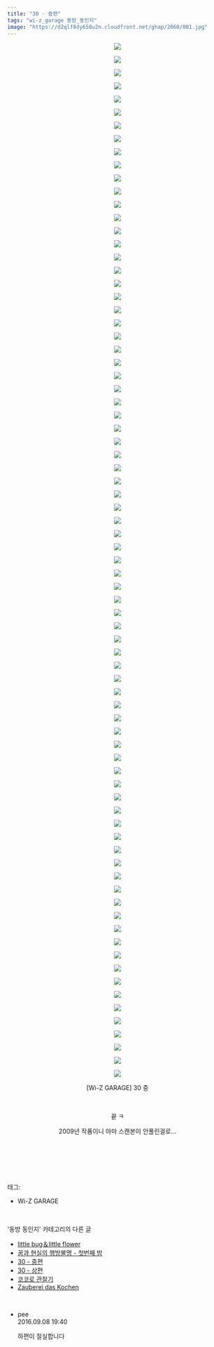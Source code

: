```yaml
---
title: "30 - 중편"
tags: "wi-z_garage 동방_동인지"
image: "https://d2qlf8dy658u2n.cloudfront.net/ghap/2060/001.jpg"
---
```

<div class="article">
<p style="text-align: center; clear: none; float: none;"><img src="{{ site.imgserver12 }}/ghap/2060/001.jpg"/></p>
<p style="text-align: center; clear: none; float: none;"><img src="{{ site.imgserver12 }}/ghap/2060/002.jpg"/></p>
<p style="text-align: center; clear: none; float: none;"><img src="{{ site.imgserver12 }}/ghap/2060/003.jpg"/></p>
<p style="text-align: center; clear: none; float: none;"><img src="{{ site.imgserver12 }}/ghap/2060/004.jpg"/></p>
<p style="text-align: center; clear: none; float: none;"><img src="{{ site.imgserver12 }}/ghap/2060/005.jpg"/></p>
<p style="text-align: center; clear: none; float: none;"><img src="{{ site.imgserver12 }}/ghap/2060/006.jpg"/></p>
<p style="text-align: center; clear: none; float: none;"><img src="{{ site.imgserver12 }}/ghap/2060/007.jpg"/></p>
<p style="text-align: center; clear: none; float: none;"><img src="{{ site.imgserver12 }}/ghap/2060/008.jpg"/></p>
<p style="text-align: center; clear: none; float: none;"><img src="{{ site.imgserver12 }}/ghap/2060/009.jpg"/></p>
<p style="text-align: center; clear: none; float: none;"><img src="{{ site.imgserver12 }}/ghap/2060/010.jpg"/></p>
<p style="text-align: center; clear: none; float: none;"><img src="{{ site.imgserver12 }}/ghap/2060/011.jpg"/></p>
<p style="text-align: center; clear: none; float: none;"><img src="{{ site.imgserver12 }}/ghap/2060/012.jpg"/></p>
<p style="text-align: center; clear: none; float: none;"><img src="{{ site.imgserver12 }}/ghap/2060/013.jpg"/></p>
<p style="text-align: center; clear: none; float: none;"><img src="{{ site.imgserver12 }}/ghap/2060/014.jpg"/></p>
<p style="text-align: center; clear: none; float: none;"><img src="{{ site.imgserver12 }}/ghap/2060/015.jpg"/></p>
<p style="text-align: center; clear: none; float: none;"><img src="{{ site.imgserver12 }}/ghap/2060/016.jpg"/></p>
<p style="text-align: center; clear: none; float: none;"><img src="{{ site.imgserver12 }}/ghap/2060/017.jpg"/></p>
<p style="text-align: center; clear: none; float: none;"><img src="{{ site.imgserver12 }}/ghap/2060/018.jpg"/></p>
<p style="text-align: center; clear: none; float: none;"><img src="{{ site.imgserver12 }}/ghap/2060/019.jpg"/></p>
<p style="text-align: center; clear: none; float: none;"><img src="{{ site.imgserver12 }}/ghap/2060/020.jpg"/></p>
<p style="text-align: center; clear: none; float: none;"><img src="{{ site.imgserver12 }}/ghap/2060/021.jpg"/></p>
<p style="text-align: center; clear: none; float: none;"><img src="{{ site.imgserver12 }}/ghap/2060/022.jpg"/></p>
<p style="text-align: center; clear: none; float: none;"><img src="{{ site.imgserver12 }}/ghap/2060/023.jpg"/></p>
<p style="text-align: center; clear: none; float: none;"><img src="{{ site.imgserver12 }}/ghap/2060/024.jpg"/></p>
<p style="text-align: center; clear: none; float: none;"><img src="{{ site.imgserver12 }}/ghap/2060/025.jpg"/></p>
<p style="text-align: center; clear: none; float: none;"><img src="{{ site.imgserver12 }}/ghap/2060/026.jpg"/></p>
<p style="text-align: center; clear: none; float: none;"><img src="{{ site.imgserver12 }}/ghap/2060/027.jpg"/></p>
<p style="text-align: center; clear: none; float: none;"><img src="{{ site.imgserver12 }}/ghap/2060/028.jpg"/></p>
<p style="text-align: center; clear: none; float: none;"><img src="{{ site.imgserver12 }}/ghap/2060/029.jpg"/></p>
<p style="text-align: center; clear: none; float: none;"><img src="{{ site.imgserver12 }}/ghap/2060/030.jpg"/></p>
<p style="text-align: center; clear: none; float: none;"><img src="{{ site.imgserver12 }}/ghap/2060/031.jpg"/></p>
<p style="text-align: center; clear: none; float: none;"><img src="{{ site.imgserver12 }}/ghap/2060/032.jpg"/></p>
<p style="text-align: center; clear: none; float: none;"><img src="{{ site.imgserver12 }}/ghap/2060/033.jpg"/></p>
<p style="text-align: center; clear: none; float: none;"><img src="{{ site.imgserver12 }}/ghap/2060/034.jpg"/></p>
<p style="text-align: center; clear: none; float: none;"><img src="{{ site.imgserver12 }}/ghap/2060/035.jpg"/></p>
<p style="text-align: center; clear: none; float: none;"><img src="{{ site.imgserver12 }}/ghap/2060/036.jpg"/></p>
<p style="text-align: center; clear: none; float: none;"><img src="{{ site.imgserver12 }}/ghap/2060/037.jpg"/></p>
<p style="text-align: center; clear: none; float: none;"><img src="{{ site.imgserver12 }}/ghap/2060/038.jpg"/></p>
<p style="text-align: center; clear: none; float: none;"><img src="{{ site.imgserver12 }}/ghap/2060/039.jpg"/></p>
<p style="text-align: center; clear: none; float: none;"><img src="{{ site.imgserver12 }}/ghap/2060/040.jpg"/></p>
<p style="text-align: center; clear: none; float: none;"><img src="{{ site.imgserver12 }}/ghap/2060/041.jpg"/></p>
<p style="text-align: center; clear: none; float: none;"><img src="{{ site.imgserver12 }}/ghap/2060/042.jpg"/></p>
<p style="text-align: center; clear: none; float: none;"><img src="{{ site.imgserver12 }}/ghap/2060/043.jpg"/></p>
<p style="text-align: center; clear: none; float: none;"><img src="{{ site.imgserver12 }}/ghap/2060/044.jpg"/></p>
<p style="text-align: center; clear: none; float: none;"><img src="{{ site.imgserver12 }}/ghap/2060/045.jpg"/></p>
<p style="text-align: center; clear: none; float: none;"><img src="{{ site.imgserver12 }}/ghap/2060/046.jpg"/></p>
<p style="text-align: center; clear: none; float: none;"><img src="{{ site.imgserver12 }}/ghap/2060/047.jpg"/></p>
<p style="text-align: center; clear: none; float: none;"><img src="{{ site.imgserver12 }}/ghap/2060/048.jpg"/></p>
<p style="text-align: center; clear: none; float: none;"><img src="{{ site.imgserver12 }}/ghap/2060/049.jpg"/></p>
<p style="text-align: center; clear: none; float: none;"><img src="{{ site.imgserver12 }}/ghap/2060/050.jpg"/></p>
<p style="text-align: center; clear: none; float: none;"><img src="{{ site.imgserver12 }}/ghap/2060/051.jpg"/></p>
<p style="text-align: center; clear: none; float: none;"><img src="{{ site.imgserver12 }}/ghap/2060/052.jpg"/></p>
<p style="text-align: center; clear: none; float: none;"><img src="{{ site.imgserver12 }}/ghap/2060/053.jpg"/></p>
<p style="text-align: center; clear: none; float: none;"><img src="{{ site.imgserver12 }}/ghap/2060/054.jpg"/></p>
<p style="text-align: center; clear: none; float: none;"><img src="{{ site.imgserver12 }}/ghap/2060/055.jpg"/></p>
<p style="text-align: center; clear: none; float: none;"><img src="{{ site.imgserver12 }}/ghap/2060/056.jpg"/></p>
<p style="text-align: center; clear: none; float: none;"><img src="{{ site.imgserver12 }}/ghap/2060/057.jpg"/></p>
<p style="text-align: center; clear: none; float: none;"><img src="{{ site.imgserver12 }}/ghap/2060/058.jpg"/></p>
<p style="text-align: center; clear: none; float: none;"><img src="{{ site.imgserver12 }}/ghap/2060/059.jpg"/></p>
<p style="text-align: center; clear: none; float: none;"><img src="{{ site.imgserver12 }}/ghap/2060/060.jpg"/></p>
<p style="text-align: center; clear: none; float: none;"><img src="{{ site.imgserver12 }}/ghap/2060/061.jpg"/></p>
<p style="text-align: center; clear: none; float: none;"><img src="{{ site.imgserver12 }}/ghap/2060/062.jpg"/></p>
<p style="text-align: center; clear: none; float: none;"><img src="{{ site.imgserver12 }}/ghap/2060/063.jpg"/></p>
<p style="text-align: center; clear: none; float: none;"><img src="{{ site.imgserver12 }}/ghap/2060/064.jpg"/></p>
<p style="text-align: center; clear: none; float: none;"><img src="{{ site.imgserver12 }}/ghap/2060/065.jpg"/></p>
<p style="text-align: center; clear: none; float: none;"><img src="{{ site.imgserver12 }}/ghap/2060/066.jpg"/></p>
<p style="text-align: center; clear: none; float: none;"><img src="{{ site.imgserver12 }}/ghap/2060/067.jpg"/></p>
<p style="text-align: center; clear: none; float: none;"><img src="{{ site.imgserver12 }}/ghap/2060/068.jpg"/></p>
<p style="text-align: center; clear: none; float: none;"><img src="{{ site.imgserver12 }}/ghap/2060/069.jpg"/></p>
<p style="text-align: center; clear: none; float: none;"><img src="{{ site.imgserver12 }}/ghap/2060/070.jpg"/></p>
<p style="text-align: center; clear: none; float: none;"><img src="{{ site.imgserver12 }}/ghap/2060/071.jpg"/></p>
<p style="text-align: center; clear: none; float: none;"><img src="{{ site.imgserver12 }}/ghap/2060/072.jpg"/></p>
<p style="text-align: center; clear: none; float: none;"><img src="{{ site.imgserver12 }}/ghap/2060/073.jpg"/></p>
<p style="text-align: center; clear: none; float: none;"><img src="{{ site.imgserver12 }}/ghap/2060/074.jpg"/></p>
<p style="text-align: center; clear: none; float: none;"><img src="{{ site.imgserver12 }}/ghap/2060/075.jpg"/></p>
<p style="text-align: center; clear: none; float: none;"><img src="{{ site.imgserver12 }}/ghap/2060/076.jpg"/></p>
<p style="text-align: center; clear: none; float: none;"><img src="{{ site.imgserver12 }}/ghap/2060/077.jpg"/></p>
<p style="text-align: center; clear: none; float: none;"><img src="{{ site.imgserver12 }}/ghap/2060/078.jpg"/></p>
<p style="text-align: center; clear: none; float: none;"><img src="{{ site.imgserver12 }}/ghap/2060/079.jpg"/></p>
<p style="text-align: center; clear: none; float: none;">[Wi-Z GARAGE] 30 중</p>
<p style="text-align: center; clear: none; float: none;"><br/></p>
<p style="text-align: center; clear: none; float: none;">끝 ㅋ</p>
<p style="text-align: center; clear: none; float: none;">2009년 작품이니 아마 스캔본이 안풀린걸로...</p>
<p style="text-align: center; clear: none; float: none;"><br/></p>
<p><br/></p>
</div><br/>
<div class="tagTrail">
<p>태그: </p>
<ul>
<li>Wi-Z GARAGE</li>
</ul>
</div><br/>
<div class="another">
<p>'동방 동인지' 카테고리의 다른 글</p>
<ul>
<li><a href="/ghap_2063">little bug＆little flower</a></li>
<li><a href="/ghap_2062">꿈과 현실의 행방불명 - 첫번째 밤</a></li>
<li><a href="/ghap_2060">30 - 중편</a></li>
<li><a href="/ghap_2059">30 - 상편</a></li>
<li><a href="/ghap_2058">코코로 관찰기</a></li>
<li><a href="/ghap_2057">Zauberei das Kochen</a></li>
</ul>
</div><br/>
<div class="cb_module cb_fluid">
<div class="cb_wrt cb_profile">
<div class="comment">
<ul>
<li class="cb_thumb_off" id="comment14801957">
<div class="cb_comment_area">
<div class="cb_info_area">
<div class="cb_section">
<span class="cb_nick_name">pee</span>
</div>
<div class="cb_section">
<span class="cb_date">2016.09.08 19:40 </span>
</div>
</div>
<div class="cb_dsc_comment">
<p class="cb_dsc">
											하편이 절실합니다
										</p>
</div>
</div></li>
</ul>
</div>
</div><!-- commentList close -->
</div><br/>
